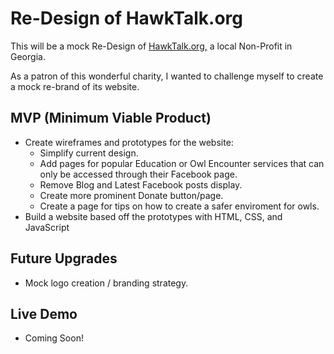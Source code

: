 # Re-Design of HawkTalk.org
This will be a mock Re-Design of [HawkTalk.org,](https://hawktalk.org/) a local Non-Profit in Georgia.

As a patron of this wonderful charity, I wanted to challenge myself to create a mock re-brand of its website.


## MVP (Minimum Viable Product)
* Create wireframes and prototypes for the website:
  * Simplify current design.
  * Add pages for popular Education or Owl Encounter services that can only be accessed through their Facebook page.
  * Remove Blog and Latest Facebook posts display.
  * Create more prominent Donate button/page.
  * Create a page for tips on how to create a safer enviroment for owls.
* Build a website based off the prototypes with HTML, CSS, and JavaScript
  
## Future Upgrades
* Mock logo creation / branding strategy.
   
## Live Demo
* Coming Soon!
